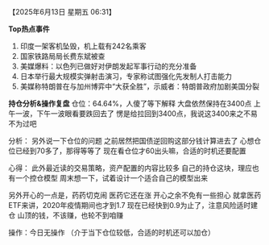 【2025年6月13日 星期五 06:31】

**Top热点事件**
1. 印度一架客机坠毁，机上载有242名乘客
2. 国家铁路局局长费东斌被查
3. 美媒爆料：以色列已做好对伊朗发起军事行动的充分准备
4. 日本举行最大规模实弹射击演习，专家称试图强化先发制人打击能力
5. 美媒称特朗普在与加州博弈中“大获全胜”，示威者：特朗普政府加剧美国分裂

**持仓分析&操作复盘**
仓位：64.64%，人傻了等下解释
大盘依然保持在3400点
上午一波，下午一波眼看要跌回去了
愣是给拉回到3400点，我说这3400来之不易不为过吧

分析：
另外说一下仓位的问题
之前居然把国债逆回购这部分钱计算进去了
心想仓位已经到70多了，那得等等了
现在看仓位才60出头嘛，合适的时机还要配置

心得：
此外最近读的交易策略，资产配置的内容比较多
自己的持仓这块，理应也有一个控仓模型
周末想一下，试着设计一个适合自己的模型出来

另外开心的一点是，药药切克闹
医药它还在涨
开心之余不免有一些担心
就拿医药ETF来讲，2020年疫情期间也才到1.7
现在已经快到0.9为止了，注意风险适时建仓
山顶的钱，不该赚，也轮不到咱赚

操作：今日无操作
（介于当下仓位较低，合适的时机还可以加仓）
